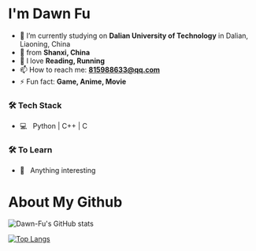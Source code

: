 <!--
**Dawn-Fu/Dawn-Fu** is a ✨ _special_ ✨ repository because its `README.md` (this file) appears on your GitHub profile.

Here are some ideas to get you started:

- 🔭 I’m currently working on ...
- 🌱 I’m currently learning ...
- 👯 I’m looking to collaborate on ...
- 🤔 I’m looking for help with ...
- 💬 Ask me about ...
- 📫 How to reach me: ...
- 😄 Pronouns: ...
- ⚡ Fun fact: ...
-->
<div align="center">
</div>  

# I'm Dawn Fu 

- 🔭 I’m currently studying on **Dalian University of Technology** in Dalian, Liaoning, China
- 👯 from **Shanxi, China**
- 🤔 I love **Reading, Running**
- 📫 How to reach me: **815988633@qq.com**
- ⚡ Fun fact: **Game, Anime, Movie**


<h3>🛠 Tech Stack</h3>

- 💻 &nbsp; Python | C++ | C 


<h3>🛠 To Learn</h3>

- 🔧 &nbsp; Anything interesting


# About My Github

![Dawn-Fu's GitHub stats](https://github-readme-stats.vercel.app/api?username=Dawn-Fu&show_icons=true&theme=tokyonight)

[![Top Langs](https://github-readme-stats.vercel.app/api/top-langs/?username=Dawn-Fu&theme=tokyonight)](https://github.com/Dawn-Fu/github-readme-stats)

